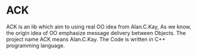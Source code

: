# ACK

ACK is an lib which aim to using real OO idea from Alan.C.Kay, As we know, the origin idea of OO emphasize message delivery between Objects. 
The project name ACK means Alan.C.Kay.
The Code is written in C++ programming language.


